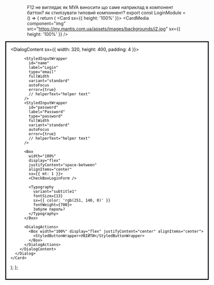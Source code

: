 F12 не виглядає як МУА
виносити що саме наприклад в компонент  баттон? як стилізувати типовий компоннент?
export const LoginModule = () => {
  return (
    <Card sx={{ height: '100%' }}>
      <CardMedia
        component="img"
        src="https://my.mantis.com.ua/assets/images/backgrounds/i2.jpg"
        sx={{ height: '100%' }}
      />
      <Dialog open aria-label="login">
        <DialogContent sx={{ width: 320, height: 400, padding: 4 }}>
          <img
            src="https://my.mantis.com.ua/assets/images/logo/shop_logo_big.png"
            alt=""
            className="login__form__img"
          />

          <StyledInputWrapper
            id="name"
            label="Login"
            type="email"
            fullWidth
            variant="standard"
            autoFocus
            error={true}
            // helperText="helper text"
          />
          <StyledInputWrapper
            id="password"
            label="Password"
            type="password"
            fullWidth
            variant="standard"
            autoFocus
            error={true}
            // helperText="helper text"
          />

          <Box
            width="100%"
            display="flex"
            justifyContent="space-between"
            alignItems="center"
            sx={{ mt: 1 }}>
            <CheckBoxLoginForm />

            <Typography
              variant="subtitle1"
              fontSize={13}
              sx={{ color: 'rgb(251, 140, 0)' }}
              fontWeight={700}>
              Забули пароль?
            </Typography>
          </Box>

          <DialogActions>
            <Box width="100%" display="flex" justifyContent="center" alignItems="center">
              <StyledButtonWrapper>УВІЙТИ</StyledButtonWrapper>
            </Box>
          </DialogActions>
        </DialogContent>
      </Dialog>
    </Card>
  );
};